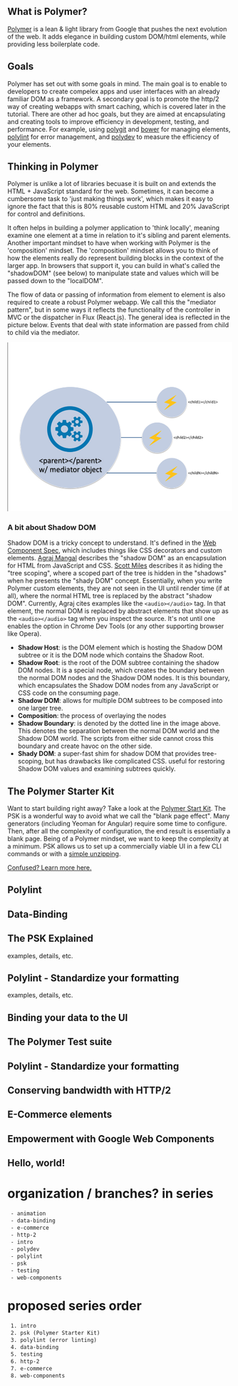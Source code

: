 ## What is Polymer?
[Polymer](https://www.polymer-project.org/1.0/) is a lean & light library from Google that pushes the next evolution of the web.
It adds elegance in building custom DOM/html elements, while providing less boilerplate code.
## Goals
Polymer has set out with some goals in mind.  The main goal is to enable to developers to create compelex apps and user interfaces
with an already familiar DOM as a framework.  A secondary goal is to promote the http/2 way of creating webapps with smart caching,
which is covered later in the tutorial.  There are other ad hoc goals, but they are aimed at encapsulating and creating tools to improve
efficiency in development, testing, and performance.  For example, using [polygit](https://github.com/PolymerLabs/polygit) and 
[bower](http://bower.io/) for managing elements, [polylint](https://github.com/PolymerLabs/polylint) 
for error management, and [polydev](https://github.com/PolymerLabs/polydev) to measure the efficiency of your elements.


## Thinking in Polymer
Polymer is unlike a lot of libraries becuase it is built on and extends the HTML + JavaScript standard for the web.  Sometimes, it can
become a cumbersome task to 'just making things work', which makes it easy to ignore the fact that this is 80% reusable custom HTML and
20% JavaScript for control and definitions.

It often helps in building a polymer application to 'think locally', meaning examine one element at a time in relation to it's sibling
and parent elements.  Another important mindset to have when working with Polymer is the 'composition' mindset.  The 'composition' mindset
allows you to think of how the elements really do represent building blocks in the context of the larger app.  In browsers that support
it, you can build in what's called the "shadowDOM" (see below) to manipulate state and values which will be passed down
to the "localDOM".

The flow of data or passing of information from element to element is also required to create a robust Polymer webapp.  We call this
the "mediator pattern", but in some ways it reflects the functionality of the controller in MVC or
the dispatcher in Flux (React.js).  The general idea is reflected in the picture below.  Events that deal with
state information are passed from child to child via the mediator.

![mediator](mediator.png)

### A bit about Shadow DOM
Shadow DOM is a tricky concept to understand.  It's defined in the [Web Component Spec](https://www.w3.org/TR/2013/WD-components-intro-20130606/), which
includes things like CSS decorators and custom elements. [Agraj Mangal](http://code.tutsplus.com/tutorials/intro-to-shadow-dom--net-34966) 
describes the "shadow DOM" as an encapsulation for HTML from JavaScript and CSS.  [Scott Miles](https://www.polymer-project.org/1.0/articles/shadydom.html)
 describes it as hiding the "tree scoping", where a scoped part of the tree is hidden in the "shadows" when he presents the "shady DOM" concept. 
 Essentially, when you write Polymer custom elements, they are not seen in the UI until render time (if at all), where the normal HTML tree is replaced by the abstract "shadow DOM".
Currently, Agraj cites examples like the ```<audio></audio>``` tag.  In that element, the normal DOM is replaced
by abstract elements that show up as the ```<audio></audio>``` tag when you inspect the source.  It's not until
one enables the option in Chrome Dev Tools (or any other supporting browser like Opera).

* **Shadow Host**: is the DOM element which is hosting the Shadow DOM subtree or it is the DOM node which contains the Shadow Root.
* **Shadow Root**: is the root of the DOM subtree containing the shadow DOM nodes. It is a special node, which creates the boundary between the normal DOM nodes and the Shadow DOM nodes. It is this boundary, which encapsulates the Shadow DOM nodes from any JavaScript or CSS code on the consuming page.
* **Shadow DOM**: allows for multiple DOM subtrees to be composed into one larger tree. 
* **Composition**: the process of overlaying the nodes
* **Shadow Boundary**: is denoted by the dotted line in the image above. This denotes the separation between the normal DOM world and the Shadow DOM world. The scripts from either side cannot cross this boundary and create havoc on the other side.
* **Shady DOM**: a super-fast shim for shadow DOM that provides tree-scoping, but has drawbacks like complicated CSS.  useful for restoring Shadow DOM values and examining subtrees quickly.

## The Polymer Starter Kit

Want to start building right away?  Take a look at the [Polymer Start Kit](https://developers.google.com/web/tools/polymer-starter-kit/?hl=en).  The PSK is a wonderful way to avoid what we call
the "blank page effect".  Many generators (including Yeoman for Angular) require some time to configure.  Then, after all the complexity of configuration, the end result is essentially a blank page.
Being of a Polymer mindset, we want to keep the complexity at a minimum.  PSK allows us to set up a commercially viable UI in a few CLI commands or with a [simple unzipping](https://github.com/polymerelements/polymer-starter-kit/releases).

[Confused?  Learn more here.](#psk)

## Polylint

## Data-Binding




<h2 id="psk">The PSK Explained</h2>

examples, details, etc.

<h2 id="psk">Polylint - Standardize your formatting</h2>

examples, details, etc.

<h2 id="psk">Binding your data to the UI</h2>

<h2 id="psk">The Polymer Test suite</h2>

<h2 id="psk">Polylint - Standardize your formatting</h2>

<h2 id="psk">Conserving bandwidth with HTTP/2</h2>

<h2 id="psk">E-Commerce elements</h2>

<h2 id="psk">Empowerment with Google Web Components</h2>

## Hello, world!

# organization / branches? in series

     - animation
     - data-binding
     - e-commerce
     - http-2
     - intro
     - polydev
     - polylint
     - psk
     - testing
     - web-components
     
# proposed series order 
     
     1. intro
     2. psk (Polymer Starter Kit)
     3. polylint (error linting)
     4. data-binding
     5. testing
     6. http-2
     7. e-commerce
     8. web-components